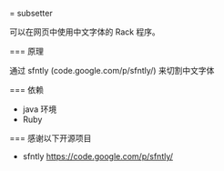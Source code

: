 = subsetter

可以在网页中使用中文字体的 Rack 程序。

=== 原理

通过 sfntly (code.google.com/p/sfntly/) 来切割中文字体

=== 依赖

- java 环境
- Ruby

=== 感谢以下开源项目

- sfntly https://code.google.com/p/sfntly/


